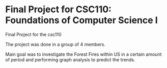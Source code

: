 # Final Project for CSC110: Foundations of Computer Science I 
Final Project for the csc110

The project was done in a group of 4 members. 

Main goal was to investigate the Forest Fires within US in a certain amount of period and performing graph analysis to predict the trends. 
